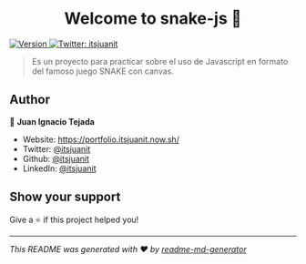 <h1 align="center">Welcome to snake-js 👋</h1>
<p>
  <a href="https://www.npmjs.com/package/snake-js" target="_blank">
    <img alt="Version" src="https://img.shields.io/npm/v/snake-js.svg">
  </a>
  <a href="https://twitter.com/itsjuanit" target="_blank">
    <img alt="Twitter: itsjuanit" src="https://img.shields.io/twitter/follow/itsjuanit.svg?style=social" />
  </a>
</p>

> Es un proyecto para practicar sobre el uso de Javascript en formato del famoso juego SNAKE con canvas.

## Author

👤 **Juan Ignacio Tejada**

* Website: https://portfolio.itsjuanit.now.sh/
* Twitter: [@itsjuanit](https://twitter.com/itsjuanit)
* Github: [@itsjuanit](https://github.com/itsjuanit)
* LinkedIn: [@itsjuanit](https://linkedin.com/in/itsjuanit)

## Show your support

Give a ⭐️ if this project helped you!

***
_This README was generated with ❤️ by [readme-md-generator](https://github.com/kefranabg/readme-md-generator)_